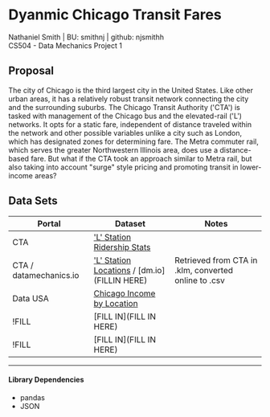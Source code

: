 # Dyanmic Chicago Transit Fares
Nathaniel Smith | BU: smithnj | github: njsmithh </br>
CS504 - Data Mechanics Project 1

## Proposal
The city of Chicago is the third largest city in the United States. Like other urban areas, it has a relatively robust transit network connecting the city and the surrounding suburbs. The Chicago Transit Authority ('CTA') is tasked with management of the Chicago bus and the elevated-rail ('L') networks. It opts for a static fare, independent of distance traveled within the network and other possible variables unlike a city such as London, which has designated zones for determining fare. The Metra commuter rail, which serves the greater Northwestern Illinois area, does use a distance-based fare. But what if the CTA took an approach similar to Metra rail, but also taking into account "surge" style pricing and promoting transit in lower-income areas?

## Data Sets

| Portal   | Dataset                                                                                                                             | Notes 
|----------|-------------------------------------------------------------------------------------------------------------------------------------| ----
| CTA      | ['L' Station Ridership Stats](https://data.cityofchicago.org/Transportation/CTA-Ridership-L-Station-Entries-Daily-Totals/5neh-572f) |
| CTA / datamechanics.io      | ['L' Station Locations](https://data.cityofchicago.org/Transportation/CTA-L-Rail-Stations-kml/4qtv-9w43) / [dm.io](FILLIN HERE)                           | Retrieved from CTA in .klm, converted online to .csv
| Data USA | [Chicago Income by Location](https://datausa.io/profile/geo/chicago-il/#income_geo)                                                 |
| !FILL    | [FILL IN](FILL IN HERE)                                                                                                             |
| !FILL    | [FILL IN](FILL IN HERE)                                                                                                             |

---
#### Library Dependencies
* pandas
* JSON